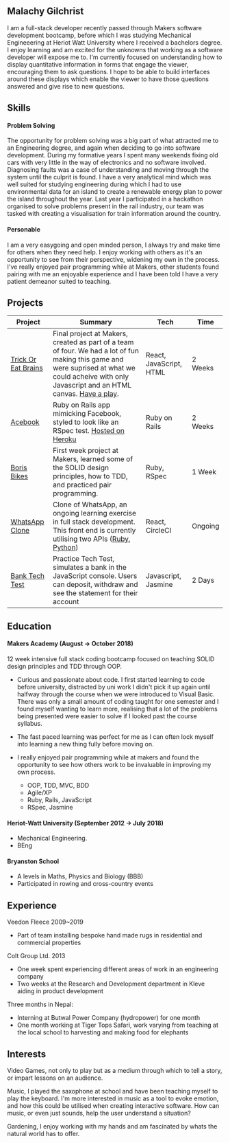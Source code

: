 ## Malachy Gilchrist

I am a full-stack developer recently passed through Makers software development bootcamp, before which I was studying Mechanical Engineeering at Heriot Watt University where I received a bachelors degree. I enjoy learning and am excited for the unknowns that working as a software developer will expose me to. I'm currently focused on understanding how to display quantitative information in forms that engage the viewer, encouraging them to ask questions. I hope to be able to build interfaces around these displays which enable the viewer to have those questions answered and give rise to new questions.

## Skills

#### Problem Solving

The opportunity for problem solving was a big part of what attracted me to an Engineering degree, and again when deciding to go into software development. During my formative years I spent many weekends fixing old cars with very little in the way of electronics and no software involved. Diagnosing faults was a case of understanding and moving through the system until the culprit is found. I have a very analytical mind which was well suited for studying engineering during which I had to use environmental data for an island to create a renewable energy plan to power the island throughout the year. Last year I participated in a hackathon organised to solve problems present in the rail industry, our team was tasked with creating a visualisation for train information around the country. 

#### Personable

I am a very easygoing and open minded person, I always try and make time for others when they need help. I enjoy working with others as it's an opportunity to see from their perspective, widening my own in the process. I've really enjoyed pair programming while at Makers, other students found pairing with me an enjoyable experience and I have been told I have a very patient demeanor suited to teaching.

## Projects

|Project|Summary|Tech|Time|
|-------|-------|----|----|
|[Trick Or Eat Brains](https://github.com/Lucx14/zombie-infection)| Final project at Makers, created as part of a team of four. We had a lot of fun making this game and were suprised at what we could acheive with only Javascript and an HTML canvas. [Have a play](http://trick-or-eat-brains.herokuapp.com/).| React, JavaScript, HTML | 2 Weeks |
|[Acebook](https://github.com/ChocolatineMathou/acebook-PushMePullYou)| Ruby on Rails app mimicking Facebook, styled to look like an RSpec test. [Hosted on Heroku](http://acebook-pushmepullyou.herokuapp.com/posts)| Ruby on Rails | 2 Weeks |
|[Boris Bikes](https://github.com/Mallig/boris_bikes)| First week project at Makers, learned some of the SOLID design principles, how to TDD, and practiced pair programming. | Ruby, RSpec | 1 Week |
|[WhatsApp Clone](https://github.com/Mallig/whatsapp)| Clone of WhatsApp, an ongoing learning exercise in full stack development. This front end is currently utilising two APIs ([Ruby](https://github.com/Mallig/whatsapp-users), [Python](https://github.com/Mallig/conversations-python))| React, CircleCI | Ongoing |
|[Bank Tech Test](https://github.com/Mallig/bank-tech-test)| Practice Tech Test, simulates a bank in the JavaScript console. Users can deposit, withdraw and see the statement for their account | Javascript, Jasmine | 2 Days |


## Education

#### Makers Academy (August -> October 2018)

12 week intensive full stack coding bootcamp focused on teaching SOLID design principles and TDD through OOP.

- Curious and passionate about code. I first started learning to code before university, distracted by uni work I didn't pick it up again until halfway through the course when we were introduced to Visual Basic. There was only a small amount of coding taught for one semester and I found myself wanting to learn more, realising that a lot of the problems being presented were easier to solve if I looked past the course syllabus.
- The fast paced learning was perfect for me as I can often lock myself into learning a new thing fully before moving on. 
- I really enjoyed pair programming while at makers and found the opportunity to see how others work to be invaluable in improving my own process. 

    - OOP, TDD, MVC, BDD
    - Agile/XP
    - Ruby, Rails, JavaScript
    - RSpec, Jasmine

#### Heriot-Watt University (September 2012 -> July 2018)

- Mechanical Engineering. 
- BEng

#### Bryanston School

- A levels in Maths, Physics and Biology (BBB)
- Participated in rowing and cross-country events

## Experience

Veedon Fleece 2009~2019 
- Part of team installing bespoke hand made rugs in residential and commercial properties
    
Colt Group Ltd. 2013   
- One week spent experiencing different areas of work in an engineering company
- Two weeks at the Research and Development department in Kleve aiding in product development

Three months in Nepal:
- Interning at Butwal Power Company (hydropower) for one month
- One month working at Tiger Tops Safari, work varying from teaching at the local school to harvesting and making food for elephants

## Interests

Video Games, not only to play but as a medium through which to tell a story, or impart lessons on an audience. 

Music, I played the saxophone at school and have been teaching myself to play the keyboard. I'm more interested in music as a tool to evoke emotion, and how this could be utilised when creating interactive software. How can music, or even just sounds, help the user understand a situation? 

Gardening, I enjoy working with my hands and am fascinated by whats the natural world has to offer.
